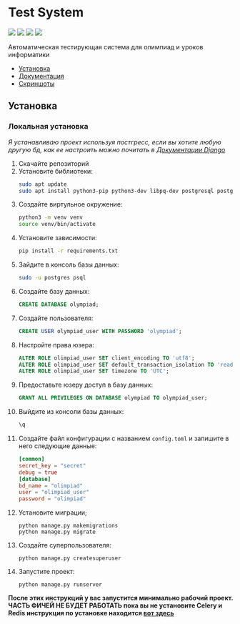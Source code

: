 # Test System
![](https://camo.githubusercontent.com/e176bc131269431258122befa439e078ba62bc03cf0f4783b1029bcb5dcea049/68747470733a2f2f696d672e736869656c64732e696f2f62616467652f707974686f6e2d3337373641422e7376673f267374796c653d666f722d7468652d6261646765266c6f676f3d707974686f6e266c6f676f436f6c6f723d666666)
![](https://camo.githubusercontent.com/56ab15812d055930d7733010f09423049d50d9f9002a838e519825bf84ca1c2f/68747470733a2f2f696d672e736869656c64732e696f2f62616467652f646a616e676f2d3039324532302e7376673f267374796c653d666f722d7468652d6261646765266c6f676f3d646a616e676f266c6f676f436f6c6f723d666666)
![](https://camo.githubusercontent.com/6492cf470515c2bbc1de05a4a01df5ab7861a5b7985f509d4450ce164858120f/68747470733a2f2f696d672e736869656c64732e696f2f62616467652f626f6f7473747261702d3736313046372e7376673f267374796c653d666f722d7468652d6261646765266c6f676f3d626f6f747374726170266c6f676f436f6c6f723d666666)
![](https://camo.githubusercontent.com/1d04403d44ebbe655a8139af9c90183348c709b59f808543e286cc8c78bea0a9/68747470733a2f2f696d672e736869656c64732e696f2f62616467652f6c696e75782d4643433632342e7376673f267374796c653d666f722d7468652d6261646765266c6f676f3d6c696e7578266c6f676f436f6c6f723d303030)

Автоматическая тестирующая система для олимпиад и уроков информатики
 - [Установка](#установка)
 - [Документация](#документация)
 - [Скриншоты](#скриншоты)

## Установка
### Локальная установка
*Я устанавливаю проект используя постгресс, если вы хотите любую другую бд, как ее настроить можно почитать в [Документации Django](https://docs.djangoproject.com/en/4.0/ref/databases/)*
1. Скачайте репозиторий
2. Установите библиотеки:
    ```bash
    sudo apt update
    sudo apt install python3-pip python3-dev libpq-dev postgresql postgresql-contrib
    ```
3. Создайте виртульное окружение:
    ```bash
    python3 -m venv venv
    source venv/bin/activate
    ```
4. Установите зависимости:
    ```bash
    pip install -r requirements.txt
    ```
5. Зайдите в консоль базы данных:
    ```bash
    sudo -u postgres psql 
    ```
6. Создайте базу данных:
    ```sql
    CREATE DATABASE olympiad;
    ```
7. Создайте пользователя:
    ```sql
    CREATE USER olympiad_user WITH PASSWORD 'olympiad';
    ```
8. Настройте права юзера:
   ```sql
   ALTER ROLE olimpiad_user SET client_encoding TO 'utf8';
   ALTER ROLE olimpiad_user SET default_transaction_isolation TO 'read committed';
   ALTER ROLE olimpiad_user SET timezone TO 'UTC';
   ```
9. Предоставьте юзеру доступ в базу данных:
    ```sql
    GRANT ALL PRIVILEGES ON DATABASE olympiad TO olympiad_user;
    ```
10. Выйдите из консоли базы данных:
    ```sql
    \q
    ```
11. Создайте файл конфигурации с названием `config.toml` и запишите в него следующие данные:
    ```toml
    [common]
    secret_key = "secret"
    debug = true
    [database]
    bd_name = "olimpiad"
    user = "olimpiad_user"
    password = "olimpiad"
    ```
12. Установите миграции;
    ```
    python manage.py makemigrations
    python manage.py migrate
    ```
13. Создайте суперпользователя:
    ```
    python manage.py createsuperuser
    ```
14. Запустите проект:
    ```
    python manage.py runserver
    ```
**После этих инструкций у вас запустится минимально рабочий проект. ЧАСТЬ ФИЧЕЙ НЕ БУДЕТ РАБОТАТЬ пока вы не установите Сelery и Redis инструкция по установке находится [вот здесь](https://hashsum.ru/celery-django-redis/)**
